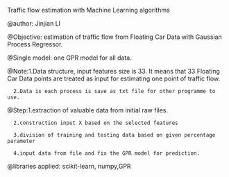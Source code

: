 Traffic flow estimation with Machine Learning algorithms

@author: Jinjian LI

@Objective: estimation of traffic flow from Floating Car Data with Gaussian Process Regressor.

@Single model: one GPR model for all data. 

@Note:1.Data structure, input features size is 33. It means that 33 Floating Car Data points are treated as input for estimating one point of traffic flow.

      2.Data is each process is save as txt file for other programme to use.
      
@Step:1.extraction of valuable data from initial raw files.

      2.construction input X based on the selected features
      
      3.division of training and testing data based on given percentage parameter
      
      4.input data from file and fix the GPR model for prediction.
      
@libraries applied: scikit-learn, numpy,GPR
